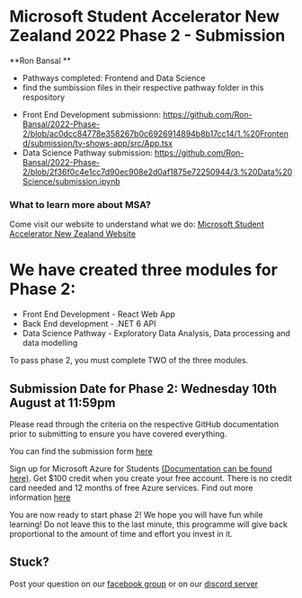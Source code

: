 # Microsoft Student Accelerator New Zealand 2022 Phase 2 - Submission
**Ron Bansal **
* Pathways completed: Frontend and Data Science 
* find the sumbission files in their respective pathway folder in this respository
- Front End Development submissionn: https://github.com/Ron-Bansal/2022-Phase-2/blob/ac0dcc84778e358267b0c6926914894b8b17cc14/1.%20Frontend/submission/tv-shows-app/src/App.tsx
- Data Science Pathway submission: https://github.com/Ron-Bansal/2022-Phase-2/blob/2f36f0c4e1cc7d90ec908e2d0af1875e72250944/3.%20Data%20Science/submission.ipynb

### What to learn more about MSA?
Come visit our website to understand what we do: [Microsoft Student Accelerator New Zealand Website](http://aka.ms/nzmsawebsite)

# We have created three modules for Phase 2:
* Front End Development - React Web App
* Back End development - .NET 6 API
* Data Science Pathway - Exploratory Data Analysis, Data processing and data modelling

To pass phase 2, you must complete TWO of the three modules.

## Submission Date for Phase 2: Wednesday 10th August at 11:59pm
Please read through the criteria on the respective GitHub documentation prior to submitting to ensure you have covered everything. 
 
You can find the submission form [here](https://forms.office.com/r/aAfEYN0P5x)

Sign up for Microsoft Azure for Students [(Documentation can be found here)](https://github.com/NZMSA/2019-Phase-1/tree/master/Azure%20For%20Students). Get $100 credit when you create your free account. There is no credit card needed and 12 months of free Azure services. Find out more information [here](https://azure.microsoft.com/en-us/free/students/)

You are now ready to start phase 2! We hope you will have fun while learning! Do not leave this to the last minute, this programme will give back proportional to the amount of time and effort you invest in it. 

## Stuck? 
Post your question on our [facebook group](https://aka.ms/nzmsa) or on our [discord server](https://discord.gg/c4Y5SAZ)

